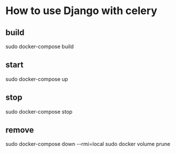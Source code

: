 # How to use Django with celery

## build
sudo docker-compose build

## start
sudo docker-compose up

## stop
sudo docker-compose stop

## remove
sudo docker-compose down --rmi=local
sudo docker volume prune

